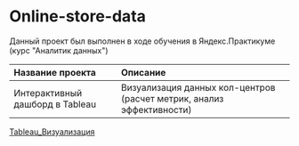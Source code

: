 # Online-store-data
Данный проект был выполнен в ходе обучения в Яндекс.Практикуме (курс "Аналитик данных")

| Название проекта              | Описание                            
| :-------------------- | :---------------------- 
| Интерактивный дашборд в Tableau  | Визуализация данных кол-центров (расчет метрик, анализ эффективности) 
[Tableau_Визуализация](https://public.tableau.com/app/profile/sofya.p2596/viz/ForProject_finalversion__2/Dashboard1)

